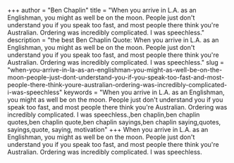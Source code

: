 +++
author = "Ben Chaplin"
title = "When you arrive in L.A. as an Englishman, you might as well be on the moon. People just don't understand you if you speak too fast, and most people there think you're Australian. Ordering was incredibly complicated. I was speechless."
description = "the best Ben Chaplin Quote: When you arrive in L.A. as an Englishman, you might as well be on the moon. People just don't understand you if you speak too fast, and most people there think you're Australian. Ordering was incredibly complicated. I was speechless."
slug = "when-you-arrive-in-la-as-an-englishman-you-might-as-well-be-on-the-moon-people-just-dont-understand-you-if-you-speak-too-fast-and-most-people-there-think-youre-australian-ordering-was-incredibly-complicated-i-was-speechless"
keywords = "When you arrive in L.A. as an Englishman, you might as well be on the moon. People just don't understand you if you speak too fast, and most people there think you're Australian. Ordering was incredibly complicated. I was speechless.,ben chaplin,ben chaplin quotes,ben chaplin quote,ben chaplin sayings,ben chaplin saying,quotes, sayings,quote, saying, motivation"
+++
When you arrive in L.A. as an Englishman, you might as well be on the moon. People just don't understand you if you speak too fast, and most people there think you're Australian. Ordering was incredibly complicated. I was speechless.
